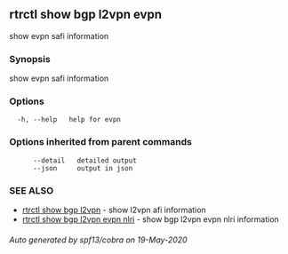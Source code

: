 ## rtrctl show bgp l2vpn evpn

show evpn safi information

### Synopsis


show evpn safi information

### Options

```
  -h, --help   help for evpn
```

### Options inherited from parent commands

```
      --detail   detailed output
      --json     output in json
```

### SEE ALSO
* [rtrctl show bgp l2vpn](rtrctl_show_bgp_l2vpn.md)	 - show l2vpn afi information
* [rtrctl show bgp l2vpn evpn nlri](rtrctl_show_bgp_l2vpn_evpn_nlri.md)	 - show bgp l2vpn evpn nlri information

###### Auto generated by spf13/cobra on 19-May-2020
